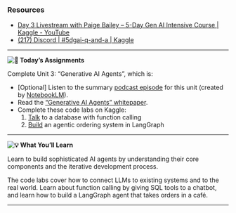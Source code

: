 ### Resources

* [Day 3 Livestream with Paige Bailey – 5-Day Gen AI Intensive Course | Kaggle - YouTube](https://www.youtube.com/watch?v=HQUtMWoTAD4&list=PLqFaTIg4myu-b1PlxitQdY0UYIbys-2es&index=3&pp=iAQB)
* [(217) Discord | #5dgai-q-and-a | Kaggle](https://discord.com/channels/1101210829807956100/1303438695143178251)

---



**![🎒](https://fonts.gstatic.com/s/e/notoemoji/15.1/1f392/32.png) Today’s Assignments**

Complete Unit 3: “Generative AI Agents”, which is:

* [Optional] Listen to the summary [podcast episode](https://notifications.googleapis.com/email/redirect?t=AFG8qyXQMbxABmh0aQboJMRTyPetBfQuSYihHFmFwBVZ13AudN4MBwy7s8l_TXq54bP-v-eROIBvnRbeT6FB1BbyC67g4EEDCyEWC0K3UXmd_82RR85naR8eQ2QmUOkikh3k7Dxw9mNBaGZLxrkx10I35zb7K0cGUKS3svLgiEGkMGUUCkpt8jkToXNXCymPz20_UGhw7OQo4iEovBNIGYUlyB1MIxLKbFeksooswYvBEa1BpROVhELfT-hirZKnNt9T8FxY&r=eJzLKCkpKLbS16_MLy0p1UtK1fcwSY9KMXFyLnIJBACSrQmX&s=ALHZ2r4Kqb4hhevK5Nqejitqs99t) for this unit (created by [NotebookLM](https://notifications.googleapis.com/email/redirect?t=AFG8qyUCUOonL7McWHt5zncoPV0RksKmSuPpHyX3S2u3c9sqAHXQ5V6yy9CPQc7EU9QK0MzjssVKO65jUhdQwufef4FhDzn0oWnGpM20k_I7vDTx59cH7xaQW36GDD0PRBNe2r6JIOKAyzsi4f6j7Dsc8z4y34i4M3FrP-QE16tVEBQxDNz-ZubYe-Hx93lh18flli3LST5RmvDusV39aTIdDZDfNqj0uEPIk3sq5OPDu7i55lx543GopLLzwsSok4aaXxe5&r=eJzLKCkpKLbS18_LL0lNys_PzsnVS8_PT89J1QcAhrkJ4A&s=ALHZ2r4EiIXrUc6DBfdVtB2DFiEQ)).
* Read the [“Generative AI Agents” whitepaper](https://notifications.googleapis.com/email/redirect?t=AFG8qyU2M9n7by4eM2Rr5i1hjAyLp9OVcpNUfzsjcnjtU6h4_15rL0z1mhyjj0xuI6Y07GnsccC9EXVvwgnTzVj_D0keHj2Dr_swnMo6HzR_eood6T_SLM1SAN4CMQsrgM1SSU0NjqdPIH0KtNVDUIi7jDiiE9mjdB6uRqU3hqv270tL6E2LKCKZOV4NrqeF7Ca4cJ__jLT982Z2Ipe5kwbu_YHxgjAup5HaUCHgv2n6n6p0NVgMzy6snb6RSqUs6Mw5fqkY&r=eJzLKCkpKLbS1y8vL9fLTkxPz0nVS87P1S_PyCxJLUgsSC3STUxPzSspBgA02g9O&s=ALHZ2r5BtgatxE8QnhxFnarD7i9I).
* Complete these code labs on Kaggle:
  1. [Talk](https://notifications.googleapis.com/email/redirect?t=AFG8qyWTRB3ihJHTZHpXuayOOwB7dHnTKubP4dOatjTxBbytR9u7q4aKuQo6P2fNHJSqPaIhe3tBgSHldObmRgnNOo27dSLIMhiAwZ90Srf2hlHWXw7y2DrLee1yt_SE2NCy86_Xtsl03GOKQLiGYTryzpguzkdDVkk8uZYvjqw1dKRvGtzK8MdwSubMkS54FbEjD7BKw06ZyTn1ZeXzEo2x7P1sUy2RXtyi2U1u8n7Sv0kJYNxMcZJxr0s7gc3np9UYyg6b&r=eJwFwcENwCAIAMCJkEd_3YYgFaKiURrT7XunEXPfiOecVKmUJolHRx5ZsNOqtlWWYKYPLnhe57DhwNSaeYFjoRAqUKSbG9C0H9FDHiY&s=ALHZ2r5-COlY4bAIUkKSuau-rr-y) to a database with function calling
  2. [Build](https://notifications.googleapis.com/email/redirect?t=AFG8qyWu26e1nBZhhyC57S2GD9FFjNe0Jtf_PBI2IL0l3A5YK8ZolDX3VYkgHbVEpH3kQa5pQTZBQ6V_pPm1e70C_ojPKPYaoUMXFdA7qwOGQ2haSmIaAO__UMo_53OL7C5V3_u8KfMAyG0aqibrSZOiXEQmRwytUniy-GT5ggNFb2VOGKPLi0GBT52Xb8qhaUDHQ4MtNEC3cfHJzWJxKJzhexfeUBi8JD_NEi5RED1k2V7s_aEPomWKzE75zQalgaSzQ_4H&r=eJwFwcENwCAIAMCJkEd_3YYqAaOiURrS7Xun7uvciBGRGol0TnkOzLMwDtqtHuXNWOiDC5639lJNgAxI2ByiukInE9m0FH9ybxzU&s=ALHZ2r6QibhUOjRNjX5KesMFfYbI) an agentic ordering system in LangGraph


---



**![💡](https://fonts.gstatic.com/s/e/notoemoji/15.1/1f4a1/32.png) What You’ll Learn**

Learn to build sophisticated AI agents by understanding their core components and the iterative development process.

The code labs cover how to connect LLMs to existing systems and to the real world. Learn about function calling by giving SQL tools to a chatbot, and learn how to build a LangGraph agent that takes orders in a café.

---
